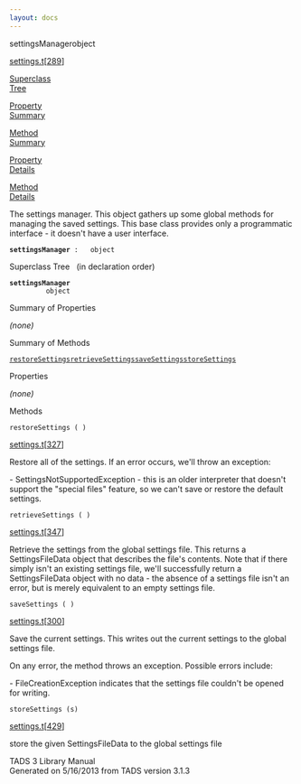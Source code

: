 ```yaml
---
layout: docs
---
```

<span class="title">settingsManager</span><span class="type">object</span>

[settings.t](../file/settings.t.html)\[[289](../source/settings.t.html#289)\]

[Superclass  
Tree](#_SuperClassTree_)

[Property  
Summary](#_PropSummary_)

[Method  
Summary](#_MethodSummary_)

[Property  
Details](#_Properties_)

[Method  
Details](#_Methods_)



The settings manager. This object gathers up some global methods for
managing the saved settings. This base class provides only a
programmatic interface - it doesn't have a user interface.

**`settingsManager`**` :   object`



<span id="_SuperClassTree_"></span>



<span class="hdln">Superclass Tree</span>   (in declaration order)



**`settingsManager`**  
`         object`  
<span id="_PropSummary_"></span>



<span class="hdln">Summary of Properties</span>  





*(none)* <span id="_MethodSummary_"></span>



<span class="hdln">Summary of Methods</span>  



[`restoreSettings`](#restoreSettings)[`retrieveSettings`](#retrieveSettings)[`saveSettings`](#saveSettings)[`storeSettings`](#storeSettings)

<span id="_Properties_"></span>



<span class="hdln">Properties</span>  



*(none)* <span id="_Methods_"></span>



<span class="hdln">Methods</span>  



<span id="restoreSettings"></span>

`restoreSettings ( )`

[settings.t](../file/settings.t.html)\[[327](../source/settings.t.html#327)\]



Restore all of the settings. If an error occurs, we'll throw an
exception:

\- SettingsNotSupportedException - this is an older interpreter that
doesn't support the "special files" feature, so we can't save or restore
the default settings.



<span id="retrieveSettings"></span>

`retrieveSettings ( )`

[settings.t](../file/settings.t.html)\[[347](../source/settings.t.html#347)\]



Retrieve the settings from the global settings file. This returns a
SettingsFileData object that describes the file's contents. Note that if
there simply isn't an existing settings file, we'll successfully return
a SettingsFileData object with no data - the absence of a settings file
isn't an error, but is merely equivalent to an empty settings file.



<span id="saveSettings"></span>

`saveSettings ( )`

[settings.t](../file/settings.t.html)\[[300](../source/settings.t.html#300)\]



Save the current settings. This writes out the current settings to the
global settings file.

On any error, the method throws an exception. Possible errors include:

\- FileCreationException indicates that the settings file couldn't be
opened for writing.



<span id="storeSettings"></span>

`storeSettings (s)`

[settings.t](../file/settings.t.html)\[[429](../source/settings.t.html#429)\]



store the given SettingsFileData to the global settings file





TADS 3 Library Manual  
Generated on 5/16/2013 from TADS version 3.1.3


